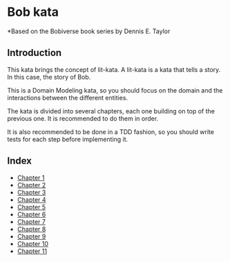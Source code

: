 # Bob kata

\*Based on the Bobiverse book series by Dennis E. Taylor

## Introduction

This kata brings the concept of lit-kata.
A lit-kata is a kata that tells a story. In this case, the story of Bob.

This is a Domain Modeling kata, so you should focus on the domain and the interactions between the different entities.

The kata is divided into several chapters, each one building on top of the previous one. It is recommended to do them in order.

It is also recommended to be done in a TDD fashion, so you should write tests for each step before implementing it.

## Index

- [Chapter 1](./chapters/chapter_1.md)
- [Chapter 2](./chapters/chapter_2.md)
- [Chapter 3](./chapters/chapter_3.md)
- [Chapter 4](./chapters/chapter_4.md)
- [Chapter 5](./chapters/chapter_5.md)
- [Chapter 6](./chapters/chapter_6.md)
- [Chapter 7](./chapters/chapter_7.md)
- [Chapter 8](./chapters/chapter_8.md)
- [Chapter 9](./chapters/chapter_9.md)
- [Chapter 10](./chapters/chapter_10.md)
- [Chapter 11](./chapters/chapter_11.md)
